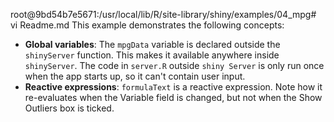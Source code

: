 root@9bd54b7e5671:/usr/local/lib/R/site-library/shiny/examples/04_mpg# vi Readme.md
This example demonstrates the following concepts:

* **Global variables**: The `mpgData` variable is declared outside the `shinyServer` function. This makes it available anywhere inside `shinyServer`. The code in `server.R` outside `shiny
Server` is only run once when the app starts up, so it can't contain user input.
* **Reactive expressions**: `formulaText` is a reactive expression. Note how it re-evaluates when the Variable field is changed, but not when the Show Outliers box is ticked.
